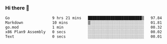 ### Hi there 👋

<!--
**yeya24/yeya24** is a ✨ _special_ ✨ repository because its `README.md` (this file) appears on your GitHub profile.

Here are some ideas to get you started:

- 🔭 I’m currently working on ...
- 🌱 I’m currently learning ...
- 👯 I’m looking to collaborate on ...
- 🤔 I’m looking for help with ...
- 💬 Ask me about ...
- 📫 How to reach me: ...
- 😄 Pronouns: ...
- ⚡ Fun fact: ...
-->

<!--START_SECTION:waka-->

```txt
Go                   9 hrs 21 mins   ████████████████████████▒   97.84 %
Markdown             10 mins         ▒░░░░░░░░░░░░░░░░░░░░░░░░   01.81 %
go.mod               1 min           ░░░░░░░░░░░░░░░░░░░░░░░░░   00.32 %
x86 Plan9 Assembly   0 secs          ░░░░░░░░░░░░░░░░░░░░░░░░░   00.02 %
Text                 0 secs          ░░░░░░░░░░░░░░░░░░░░░░░░░   00.01 %
```

<!--END_SECTION:waka-->
